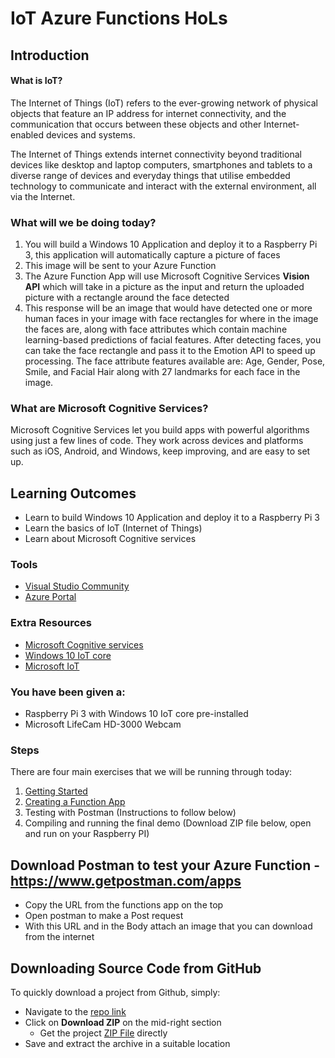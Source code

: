 # IoT Azure Functions HoLs

## Introduction

#### What is IoT? 

The Internet of Things (IoT) refers to the ever-growing network of physical objects that feature an IP address for internet connectivity, and the communication that occurs between these objects and other Internet-enabled devices and systems.

The Internet of Things extends internet connectivity beyond traditional devices like desktop and laptop computers, smartphones and tablets to a diverse range of devices and everyday things that utilise embedded technology to communicate and interact with the external environment, all via the Internet.

### What will we be doing today?

 1. You will build a Windows 10 Application and deploy it to a Raspberry Pi 3, this application will automatically capture a picture of faces
 2. This image will be sent to your Azure Function 
 3. The Azure Function App will use Microsoft Cognitive Services **Vision API** which will take in a picture as the input and return the uploaded picture with a rectangle around the face detected 
 4. This response will be an image that would have detected one or more human faces in your image with face rectangles for where in the image the faces are, along with face attributes which contain machine learning-based predictions of facial features. After detecting faces, you can take the face rectangle and pass it to the Emotion API to speed up processing. The face attribute features available are: Age, Gender, Pose, Smile, and Facial Hair along with 27 landmarks for each face in the image. 
 
 
### What are Microsoft Cognitive Services?

Microsoft Cognitive Services let you build apps with powerful algorithms using just a few lines of code. They work across devices and platforms such as iOS, Android, and Windows, keep improving, and are easy to set up. 


## Learning Outcomes
* Learn to build Windows 10 Application and deploy it to a Raspberry Pi 3 
* Learn the basics of IoT (Internet of Things)
* Learn about Microsoft Cognitive services

### Tools
* [Visual Studio Community](https://www.visualstudio.com/vs/community/)
* [Azure Portal](portal.azure.com) 

### Extra Resources
* [Microsoft Cognitive services](https://azure.microsoft.com/en-in/documentation/articles/app-service-web-overview/)
* [Windows 10 IoT core](https://developer.microsoft.com/en-us/windows/iot/explore/iotcore)
* [Microsoft IoT](http://www.microsoft.com/en-us/cloud-platform/internet-of-things)

### You have been given a:
* Raspberry Pi 3 with Windows 10 IoT core pre-installed
* Microsoft LifeCam HD-3000 Webcam


### Steps
There are four main exercises that we will be running through today:

1. [Getting Started](/1.%20Getting%20Started.md)
2. [Creating a Function App](/2.%20Creating%20a%20Function%20App.md)
3. Testing with Postman (Instructions to follow below)
4. Compiling and running the final demo (Download ZIP file below, open and run on your Raspberry PI)


## Download Postman to test your Azure Function - https://www.getpostman.com/apps
* Copy the URL from the functions app on the top
* Open postman to make a Post request
* With this URL and in the Body attach an image that you can download from the internet

## Downloading Source Code from GitHub
To quickly download a project from Github, simply:
  * Navigate to the [repo link](https://github.com/jourdant/IoT-Azure-Functions-HoLs)
  * Click on **Download ZIP** on the mid-right section
     * Get the project [ZIP File](https://github.com/jourdant/IoT-Azure-Functions-HoLs/archive/master.zip) directly 
  * Save and extract the archive in a suitable location